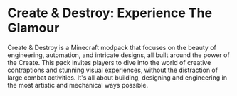 # Create & Destroy: Experience The Glamour

Create & Destroy is a Minecraft modpack that focuses on the beauty of engineering, automation, and intricate designs, all built around the power of the Create. This pack invites players to dive into the world of creative contraptions and stunning visual experiences, without the distraction of large combat activities. It's all about building, designing and engineering in the most artistic and mechanical ways possible.
